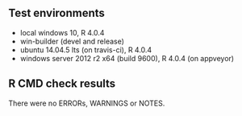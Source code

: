 ## Test environments

* local windows 10, R 4.0.4
* win-builder (devel and release)
* ubuntu 14.04.5 lts (on travis-ci), R 4.0.4
* windows server 2012 r2 x64 (build 9600), R 4.0.4 (on appveyor)

## R CMD check results

There were no ERRORs, WARNINGS or NOTES.
